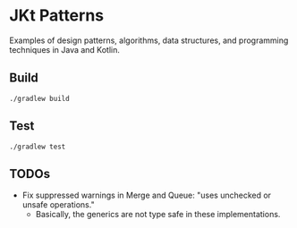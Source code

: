# JKt Patterns

Examples of design patterns, algorithms, data structures, and programming techniques in Java and Kotlin.

## Build

    ./gradlew build

## Test

    ./gradlew test

## TODOs
* Fix suppressed warnings in Merge and Queue: "uses unchecked or unsafe operations."
  * Basically, the generics are not type safe in these implementations.
